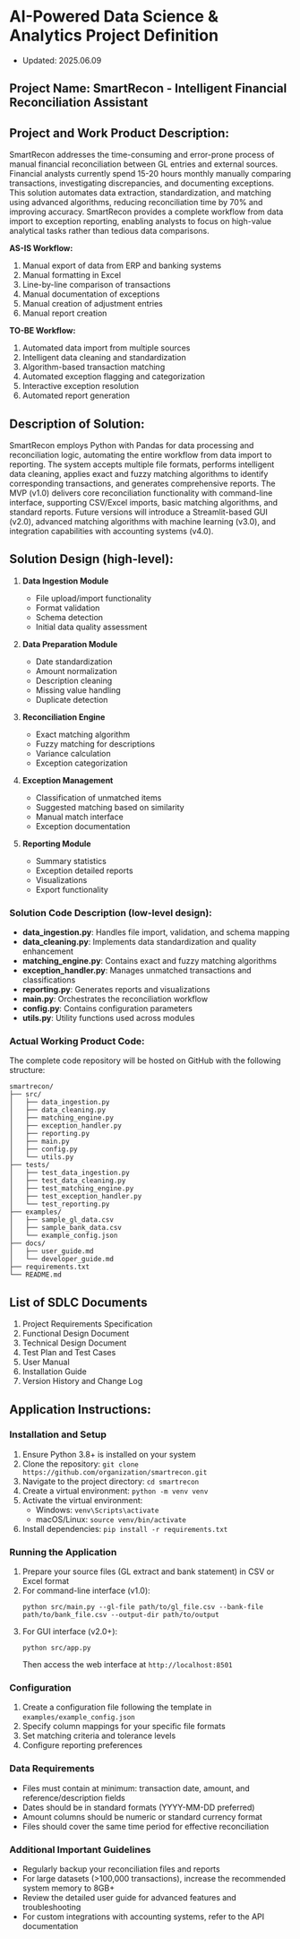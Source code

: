# AI-Powered Data Science & Analytics Project Definition

- Updated: 2025.06.09

## Project Name: SmartRecon - Intelligent Financial Reconciliation Assistant

## Project and Work Product Description:
SmartRecon addresses the time-consuming and error-prone process of manual financial reconciliation between GL entries and external sources. Financial analysts currently spend 15-20 hours monthly manually comparing transactions, investigating discrepancies, and documenting exceptions. This solution automates data extraction, standardization, and matching using advanced algorithms, reducing reconciliation time by 70% and improving accuracy. SmartRecon provides a complete workflow from data import to exception reporting, enabling analysts to focus on high-value analytical tasks rather than tedious data comparisons.

**AS-IS Workflow:**
1. Manual export of data from ERP and banking systems
2. Manual formatting in Excel
3. Line-by-line comparison of transactions
4. Manual documentation of exceptions
5. Manual creation of adjustment entries
6. Manual report creation

**TO-BE Workflow:**
1. Automated data import from multiple sources
2. Intelligent data cleaning and standardization
3. Algorithm-based transaction matching
4. Automated exception flagging and categorization
5. Interactive exception resolution
6. Automated report generation

## Description of Solution:
SmartRecon employs Python with Pandas for data processing and reconciliation logic, automating the entire workflow from data import to reporting. The system accepts multiple file formats, performs intelligent data cleaning, applies exact and fuzzy matching algorithms to identify corresponding transactions, and generates comprehensive reports. The MVP (v1.0) delivers core reconciliation functionality with command-line interface, supporting CSV/Excel imports, basic matching algorithms, and standard reports. Future versions will introduce a Streamlit-based GUI (v2.0), advanced matching algorithms with machine learning (v3.0), and integration capabilities with accounting systems (v4.0).

## Solution Design (high-level):

1. **Data Ingestion Module**
   - File upload/import functionality
   - Format validation
   - Schema detection
   - Initial data quality assessment

2. **Data Preparation Module**
   - Date standardization
   - Amount normalization
   - Description cleaning
   - Missing value handling
   - Duplicate detection

3. **Reconciliation Engine**
   - Exact matching algorithm
   - Fuzzy matching for descriptions
   - Variance calculation
   - Exception categorization

4. **Exception Management**
   - Classification of unmatched items
   - Suggested matching based on similarity
   - Manual match interface
   - Exception documentation

5. **Reporting Module**
   - Summary statistics
   - Exception detailed reports
   - Visualizations
   - Export functionality

### Solution Code Description (low-level design):
- **data_ingestion.py**: Handles file import, validation, and schema mapping
- **data_cleaning.py**: Implements data standardization and quality enhancement
- **matching_engine.py**: Contains exact and fuzzy matching algorithms
- **exception_handler.py**: Manages unmatched transactions and classifications
- **reporting.py**: Generates reports and visualizations
- **main.py**: Orchestrates the reconciliation workflow
- **config.py**: Contains configuration parameters
- **utils.py**: Utility functions used across modules

### Actual Working Product Code:
The complete code repository will be hosted on GitHub with the following structure:
```
smartrecon/
├── src/
│   ├── data_ingestion.py
│   ├── data_cleaning.py
│   ├── matching_engine.py
│   ├── exception_handler.py
│   ├── reporting.py
│   ├── main.py
│   ├── config.py
│   └── utils.py
├── tests/
│   ├── test_data_ingestion.py
│   ├── test_data_cleaning.py
│   ├── test_matching_engine.py
│   ├── test_exception_handler.py
│   └── test_reporting.py
├── examples/
│   ├── sample_gl_data.csv
│   ├── sample_bank_data.csv
│   └── example_config.json
├── docs/
│   ├── user_guide.md
│   └── developer_guide.md
├── requirements.txt
└── README.md
```

## List of SDLC Documents
1. Project Requirements Specification
2. Functional Design Document
3. Technical Design Document
4. Test Plan and Test Cases
5. User Manual
6. Installation Guide
7. Version History and Change Log

## Application Instructions:

### Installation and Setup
1. Ensure Python 3.8+ is installed on your system
2. Clone the repository: `git clone https://github.com/organization/smartrecon.git`
3. Navigate to the project directory: `cd smartrecon`
4. Create a virtual environment: `python -m venv venv`
5. Activate the virtual environment:
   - Windows: `venv\Scripts\activate`
   - macOS/Linux: `source venv/bin/activate`
6. Install dependencies: `pip install -r requirements.txt`

### Running the Application
1. Prepare your source files (GL extract and bank statement) in CSV or Excel format
2. For command-line interface (v1.0):
   ```
   python src/main.py --gl-file path/to/gl_file.csv --bank-file path/to/bank_file.csv --output-dir path/to/output
   ```
3. For GUI interface (v2.0+):
   ```
   python src/app.py
   ```
   Then access the web interface at `http://localhost:8501`

### Configuration
1. Create a configuration file following the template in `examples/example_config.json`
2. Specify column mappings for your specific file formats
3. Set matching criteria and tolerance levels
4. Configure reporting preferences

### Data Requirements
- Files must contain at minimum: transaction date, amount, and reference/description fields
- Dates should be in standard formats (YYYY-MM-DD preferred)
- Amount columns should be numeric or standard currency format
- Files should cover the same time period for effective reconciliation

### Additional Important Guidelines
- Regularly backup your reconciliation files and reports
- For large datasets (>100,000 transactions), increase the recommended system memory to 8GB+
- Review the detailed user guide for advanced features and troubleshooting
- For custom integrations with accounting systems, refer to the API documentation

